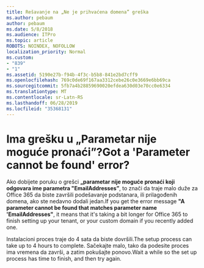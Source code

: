 ```yaml
---
title: Rešavanje na „Ne je prihvaćena domena” greška
ms.author: pebaum
author: pebaum
ms.date: 5/8/2018
ms.audience: ITPro
ms.topic: article
ROBOTS: NOINDEX, NOFOLLOW
localization_priority: Normal
ms.custom:
- "839"
- "1"
ms.assetid: 5190e27b-f94b-4f3c-b5b8-841e2bd7cff9
ms.openlocfilehash: 769c0de69f167aa3312cebe26c0e3669e6bb69ca
ms.sourcegitcommit: 5fb7a4b28859690020efdea630d03e70cc0e6334
ms.translationtype: MT
ms.contentlocale: sr-Latn-RS
ms.lasthandoff: 06/28/2019
ms.locfileid: "35368131"
---
```

# <a name="got-a-parameter-cannot-be-found-error"></a><span data-ttu-id="69475-102">Ima grešku u „Parametar nije moguće pronaći”?</span><span class="sxs-lookup"><span data-stu-id="69475-102">Got a 'Parameter cannot be found' error?</span></span>

<span data-ttu-id="69475-103">Ako dobijete poruku o grešci **„parametar nije moguće pronaći koji odgovara ime parametra "EmailAddresses”**, to znači da traje malo duže za Office 365 da biste završili podešavanje podstanara, ili prilagođenih domena, ako ste nedavno dodali jedan.</span><span class="sxs-lookup"><span data-stu-id="69475-103">If you get the error message **"A parameter cannot be found that matches parameter name 'EmailAddresses"**, it means that it's taking a bit longer for Office 365 to finish setting up your tenant, or your custom domain if you recently added one.</span></span>
  
<span data-ttu-id="69475-104">Instalacioni proces traje do 4 sata da biste dovršili.</span><span class="sxs-lookup"><span data-stu-id="69475-104">The setup process can take up to 4 hours to complete.</span></span> <span data-ttu-id="69475-105">Sačekajte malo, tako da podesite proces ima vremena da završi, a zatim pokušajte ponovo.</span><span class="sxs-lookup"><span data-stu-id="69475-105">Wait a while so the set up process has time to finish, and then try again.</span></span>
  